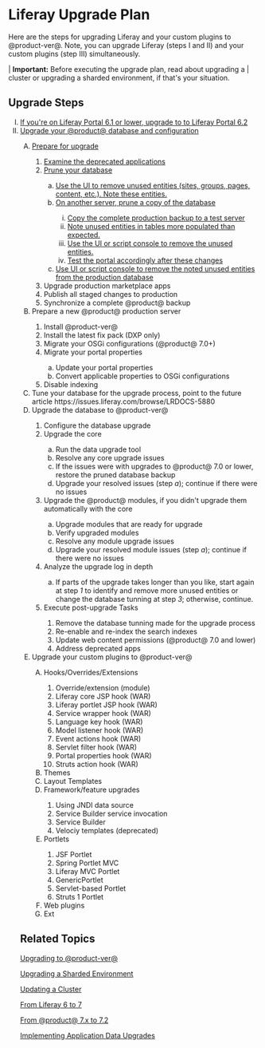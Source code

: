 # Liferay Upgrade Plan 

Here are the steps for upgrading Liferay and your custom plugins to @product-ver@. Note, you can upgrade Liferay (steps I and II) and your custom plugins (step III) simultaneously. 

| **Important:** Before executing the upgrade plan, read about upgrading a 
| cluster or upgrading a sharded environment, if that's your situation. 

## Upgrade Steps

<ol type="I">
  <li><a href="/deployment/deployment/-/knowledge_base/6-2/upgrading-liferay">If you're on Liferay Portal 6.1 or lower, upgrade to to Liferay Portal 6.2</a></li>
  <li><a href="https://dev.liferay.com/home">Upgrade your @product@ database and configuration</a></li>
  <ol type="A">
    <li><a href="https://dev.liferay.com/home">Prepare for upgrade</a></li>
    <ol type="1">
      <li><a href="https://dev.liferay.com/home">Examine the deprecated applications</a></li>
      <li><a href="https://dev.liferay.com/home">Prune your database</a></li>
      <ol type="a">
          <li><a href="https://dev.liferay.com/home">Use the UI to remove unused entities (sites, groups, pages, content, etc.). Note these entities.</a></li>
          <li><a href="https://dev.liferay.com/home">On another server, prune a copy of the database</a></li>
          <ol type="i">
            <li><a href="https://dev.liferay.com/home">Copy the complete production backup to a test server</a></li>
            <li><a href="https://dev.liferay.com/home">Note unused entities in tables more populated than expected.</a></li>
            <li><a href="https://dev.liferay.com/home">Use the UI or script console to remove the unused entities.</a></li>
            <li><a href="https://dev.liferay.com/home">Test the portal accordingly after these changes</a></li>
          </ol>
          <li><a href="https://dev.liferay.com/home">Use UI or script console to remove the noted unused entities from the production database</a></li>
      </ol>
      <li>Upgrade production marketplace apps</li>
      <li>Publish all staged changes to production</li>
      <li>Synchronize a complete @product@ backup</li>
    </ol>
    <li>Prepare a new @product@ production server</li>
    <ol type="1">
      <li>Install @product-ver@</li>
      <li>Install the latest fix pack (DXP only)</li>
      <li>Migrate your OSGi configurations (@product@ 7.0+)</li>
      <li>Migrate your portal properties</li>
      <ol type="a">
        <li>Update your portal properties</li>
        <li>Convert applicable properties to OSGi configurations</li>
      </ol>
      <li>Disable indexing</li>
    </ol>
    <li>Tune your database for the upgrade process, point to the future article https://issues.liferay.com/browse/LRDOCS-5880</li>
    <li>Upgrade the database to @product-ver@</li>
    <ol type="1">
      <li>Configure the database upgrade</li>
      <li>Upgrade the core</li>
      <ol type="a">
        <li>Run the data upgrade tool</li>
        <li>Resolve any core upgrade issues</li>
        <li>If the issues were with upgrades to @product@ 7.0 or lower, restore the pruned database backup</li>
        <li>Upgrade your resolved issues (step <em>a</em>); continue if there were no issues</li>
      </ol>
      <li>Upgrade the @product@ modules, if you didn't upgrade them automatically with the core</li>
      <ol type="a">
        <li>Upgrade modules that are ready for upgrade</li>
        <li>Verify upgraded modules</li>
        <li>Resolve any module upgrade issues</li>
        <li>Upgrade your resolved module issues (step <em>a</em>); continue if there were no issues</li>
      </ol>
      <li>Analyze the upgrade log in depth</li>
      <ol type="a">
        <li>If parts of the upgrade takes longer than you like, start again at step <em>1</em> to identify and remove more unused entities or change the database tunning at step <em>3</em>; otherwise, continue.</a></li>
    </ol>
    <li>Execute post-upgrade Tasks</li>
    <ol type="1">
      <li>Remove the database tunning made for the upgrade process</li>
      <li>Re-enable and re-index the search indexes</li>
      <li>Update web content permissions (@product@ 7.0 and lower)</li>
      <li>Address deprecated apps</li>
    </ol>
  </ol>
  <li>Upgrade your custom plugins to @product-ver@</li>
  <ol type="A">
      <ol type="1">
      </ol>
      <li>Hooks/Overrides/Extensions</li>
      <ol type="1">
          <li>Override/extension (module)</li>
          <li>Liferay core JSP hook (WAR)</li>
          <li>Liferay portlet JSP hook (WAR)</li>
          <li>Service wrapper hook (WAR)</li>
          <li>Language key hook (WAR)</li>
          <li>Model listener hook (WAR)</li>
          <li>Event actions hook (WAR)</li>
          <li>Servlet filter hook (WAR)</li>
          <li>Portal properties hook (WAR)</li>
          <li>Struts action hook (WAR)</li>
      </ol>
      <li>Themes</li>
      <li>Layout Templates</li>
      <li>Framework/feature upgrades</li>
      <ol type="1">
          <li>Using JNDI data source</li>
          <li>Service Builder service invocation</li>
          <li>Service Builder</li>
          <li>Velociy templates (deprecated)</li>
      </ol>
      <li>Portlets</li>
      <ol type="1">
          <li>JSF Portlet</li>
          <li>Spring Portlet MVC</li>
          <li>Liferay MVC Portlet</li>
          <li>GenericPortlet</li>
          <li>Servlet-based Portlet</li>
          <li>Struts 1 Portlet</li>
      </ol>
      <li>Web plugins</li>
      <li>Ext</li>
  </ol>
</ol>
 
## Related Topics

[Upgrading to @product-ver@](/deployment/deployment/-/knowledge_base/7-2/upgrading-to-liferay-72)

[Upgrading a Sharded Environment](/deployment/deployment/-/knowledge_base/7-2/upgrading-sharded-environment)

[Updating a Cluster](/deployment/deployment/-/knowledge_base/7-2/updating-a-cluster)

[From Liferay 6 to 7](/develop/tutorials/-/knowledge_base/7-2/from-liferay-6-to-liferay-7)

[From @product@ 7.x to 7.2](/develop/tutorials/-/knowledge_base/7-2/from-liferay-7-1-to-7-2)

[Implementing Application Data Upgrades](/develop/tutorials/-/knowledge_base/7-2/data-upgrades)
